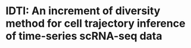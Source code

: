 # IDTI: An increment of diversity method for cell trajectory inference of time-series scRNA-seq data

